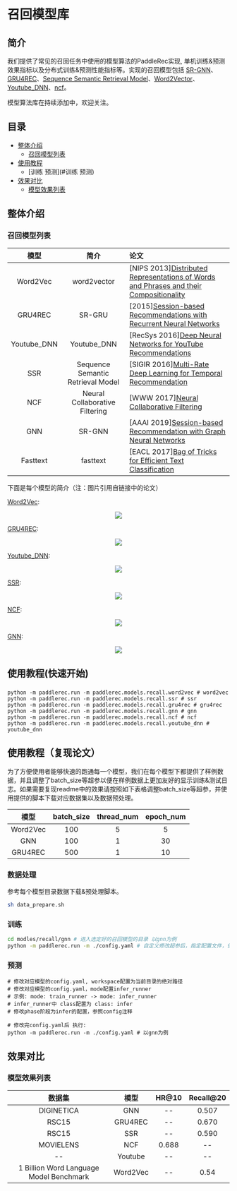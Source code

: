 # 召回模型库

## 简介
我们提供了常见的召回任务中使用的模型算法的PaddleRec实现, 单机训练&预测效果指标以及分布式训练&预测性能指标等。实现的召回模型包括 [SR-GNN](gnn)、[GRU4REC](gru4rec)、[Sequence Semantic Retrieval Model](ssr)、[Word2Vector](word2vec)、[Youtube_DNN](youtube_dnn)、[ncf](ncf)。

模型算法库在持续添加中，欢迎关注。

## 目录
* [整体介绍](#整体介绍)
    * [召回模型列表](#召回模型列表)
* [使用教程](#使用教程)
    * [训练 预测](#训练 预测)
* [效果对比](#效果对比)
    * [模型效果列表](#模型效果列表)

## 整体介绍
### 召回模型列表

|       模型        |       简介        |       论文        |
| :------------------: | :--------------------: | :--------- |
| Word2Vec | word2vector | [NIPS 2013][Distributed Representations of Words and Phrases and their Compositionality](https://papers.nips.cc/paper/5021-distributed-representations-of-words-and-phrases-and-their-compositionality.pdf) |
| GRU4REC | SR-GRU | [2015][Session-based Recommendations with Recurrent Neural Networks](https://arxiv.org/abs/1511.06939) |
| Youtube_DNN | Youtube_DNN | [RecSys 2016][Deep Neural Networks for YouTube Recommendations](https://static.googleusercontent.com/media/research.google.com/zh-CN//pubs/archive/45530.pdf) |
| SSR | Sequence Semantic Retrieval Model | [SIGIR 2016][Multi-Rate Deep Learning for Temporal Recommendation](http://sonyis.me/paperpdf/spr209-song_sigir16.pdf) |
| NCF | Neural Collaborative Filtering | [WWW 2017][Neural Collaborative Filtering](https://arxiv.org/pdf/1708.05031.pdf) |
| GNN | SR-GNN | [AAAI 2019][Session-based Recommendation with Graph Neural Networks](https://arxiv.org/abs/1811.00855) |
| Fasttext | fasttext | [EACL 2017][Bag of Tricks for Efficient Text Classification](https://www.aclweb.org/anthology/E17-2068.pdf)  |

下面是每个模型的简介（注：图片引用自链接中的论文）

[Word2Vec](https://papers.nips.cc/paper/5021-distributed-representations-of-words-and-phrases-and-their-compositionality.pdf):
<p align="center">
<img align="center" src="../../doc/imgs/word2vec.png">
<p>

[GRU4REC](https://arxiv.org/abs/1511.06939):
<p align="center">
<img align="center" src="../../doc/imgs/gru4rec.png">
<p>

[Youtube_DNN](https://static.googleusercontent.com/media/research.google.com/zh-CN//pubs/archive/45530.pdf):
<p align="center">
<img align="center" src="../../doc/imgs/youtube_dnn.png">
<p>

[SSR](http://sonyis.me/paperpdf/spr209-song_sigir16.pdf):
<p align="center">
<img align="center" src="../../doc/imgs/ssr.png">
<p>

[NCF](https://arxiv.org/pdf/1708.05031.pdf):
<p align="center">
<img align="center" src="../../doc/imgs/ncf.png">
<p>

[GNN](https://arxiv.org/abs/1811.00855):
<p align="center">
<img align="center" src="../../doc/imgs/gnn.png">
<p>

## 使用教程(快速开始)
### 
```shell
python -m paddlerec.run -m paddlerec.models.recall.word2vec # word2vec
python -m paddlerec.run -m paddlerec.models.recall.ssr # ssr
python -m paddlerec.run -m paddlerec.models.recall.gru4rec # gru4rec
python -m paddlerec.run -m paddlerec.models.recall.gnn # gnn
python -m paddlerec.run -m paddlerec.models.recall.ncf # ncf
python -m paddlerec.run -m paddlerec.models.recall.youtube_dnn # youtube_dnn
```

## 使用教程（复现论文）
为了方便使用者能够快速的跑通每一个模型，我们在每个模型下都提供了样例数据，并且调整了batch_size等超参以便在样例数据上更加友好的显示训练&测试日志。如果需要复现readme中的效果请按照如下表格调整batch_size等超参，并使用提供的脚本下载对应数据集以及数据预处理。

| 模型	| batch_size | thread_num | epoch_num |
| :---: | :---: | :---: | :---: |
| Word2Vec | 100 | 5 | 5 |
| GNN | 100 | 1 | 30 |
| GRU4REC | 500	| 1	| 10 |

### 数据处理
参考每个模型目录数据下载&预处理脚本。
```bash
sh data_prepare.sh
```

### 训练
```bash
cd modles/recall/gnn # 进入选定好的召回模型的目录 以gnn为例
python -m paddlerec.run -m ./config.yaml # 自定义修改超参后，指定配置文件，使用自定义配置
```

### 预测
```
# 修改对应模型的config.yaml, workspace配置为当前目录的绝对路径
# 修改对应模型的config.yaml，mode配置infer_runner
# 示例: mode: train_runner -> mode: infer_runner
# infer_runner中 class配置为 class: infer
# 修改phase阶段为infer的配置，参照config注释

# 修改完config.yaml后 执行:
python -m paddlerec.run -m ./config.yaml # 以gnn为例
```

## 效果对比
### 模型效果列表

|       数据集        |       模型       |       HR@10        |       Recall@20       | 
| :------------------: | :--------------------: | :---------: |:---------: |
|       DIGINETICA     |       GNN       |       --        |       0.507       |
|       RSC15        |       GRU4REC       |       --        |       0.670          |
|       RSC15        |       SSR       |       --        |       0.590          |
|       MOVIELENS        |       NCF       |       0.688        |       --          |
|       --        |       Youtube       |       --        |       --          |
|       1 Billion Word Language Model Benchmark        |       Word2Vec       |       --         |       0.54          |
